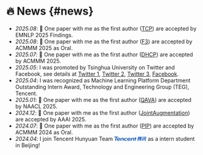 # 🔥 News {#news}
- *2025.08*: 🎉 One paper with me as the first author ([TCP](https://arxiv.org/abs/2506.00534)) are accepted by EMNLP 2025 Findings.
- *2025.08*: 🎉 One paper with me as the first author ([F3](https://arxiv.org/abs/2506.01064)) are accepted by ACMMM 2025 as Oral.
- *2025.07*: 🎉 One paper with me as the first author ([DHCP](https://arxiv.org/abs/2411.18659)) are accepted by ACMMM 2025.
- *2025.05*: I was promoted by Tsinghua University on Twitter and Facebook, see details at [Twitter 1](https://x.com/Tsinghua_Uni/status/1925190201896210751), [Twitter 2](https://x.com/Tsinghua_Uni/status/1925662659786965125), [Twitter 3](https://x.com/Tsinghua_Uni/status/1926027983518609890), [Facebook](https://www.facebook.com/share/p/171JbK5ZXo/).
- *2025.04*: I was recognized as Machine Learning Platform Department Outstanding Intern Award, Technology and Engineering Group (TEG), Tencent.
- *2025.01*: 🎉 One paper with me as the first author ([QAVA](https://aclanthology.org/2025.naacl-long.512/)) are accepted by NAACL 2025.
- *2024.12*: 🎉 One paper with me as the first author ([JointAugmentation](https://ojs.aaai.org/index.php/AAAI/article/view/34425)) are accepted by AAAI 2025.
- *2024.07*: 🎉 One paper with me as the first author ([PIP](https://dl.acm.org/doi/abs/10.1145/3664647.3685510)) are accepted by ACMMM 2024 as Oral.
- *2024.04*: I join Tencent Hunyuan Team <img src='images/tencent_logo.png' style='width: 6em;'> as a intern student in Beijing!